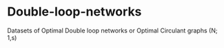 # Double-loop-networks
Datasets of Optimal Double loop networks or Optimal Circulant graphs (N; 1,s)

